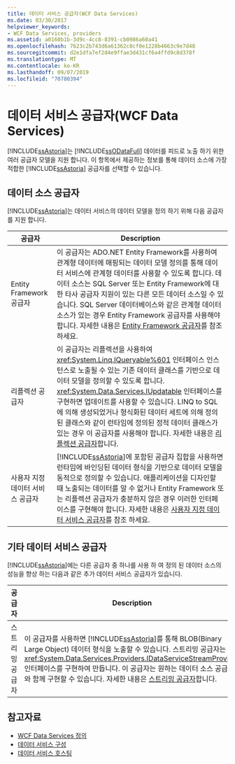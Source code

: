 ```yaml
---
title: 데이터 서비스 공급자(WCF Data Services)
ms.date: 03/30/2017
helpviewer_keywords:
- WCF Data Services, providers
ms.assetid: a0160b1b-3d9c-4cc8-8391-cb0986a60a41
ms.openlocfilehash: 7623c2b743d6a61362c8cf0e1228b4663c9e7d48
ms.sourcegitcommit: d2e1dfa7ef2d4e9ffae3d431cf6a4ffd9c8d378f
ms.translationtype: MT
ms.contentlocale: ko-KR
ms.lasthandoff: 09/07/2019
ms.locfileid: "70780394"
---
```

# <a name="data-services-providers-wcf-data-services"></a>데이터 서비스 공급자(WCF Data Services)
[!INCLUDE[ssAstoria](../../../../includes/ssastoria-md.md)]는 [!INCLUDE[ssODataFull](../../../../includes/ssodatafull-md.md)] 데이터를 피드로 노출 하기 위한 여러 공급자 모델을 지원 합니다. 이 항목에서 제공하는 정보를 통해 데이터 소스에 가장 적합한 [!INCLUDE[ssAstoria](../../../../includes/ssastoria-md.md)] 공급자를 선택할 수 있습니다.  
  
## <a name="data-source-providers"></a>데이터 소스 공급자  
 [!INCLUDE[ssAstoria](../../../../includes/ssastoria-md.md)]는 데이터 서비스의 데이터 모델을 정의 하기 위해 다음 공급자를 지원 합니다.  
  
|공급자|Description|  
|--------------|-----------------|  
|Entity Framework 공급자|이 공급자는 ADO.NET Entity Framework를 사용하여 관계형 데이터에 매핑되는 데이터 모델 정의를 통해 데이터 서비스에 관계형 데이터를 사용할 수 있도록 합니다. 데이터 소스는 SQL Server 또는 Entity Framework에 대한 타사 공급자 지원이 있는 다른 모든 데이터 소스일 수 있습니다. SQL Server 데이터베이스와 같은 관계형 데이터 소스가 있는 경우 Entity Framework 공급자를 사용해야 합니다. 자세한 내용은 [Entity Framework 공급자](entity-framework-provider-wcf-data-services.md)를 참조 하세요.|  
|리플렉션 공급자|이 공급자는 리플렉션을 사용하여 <xref:System.Linq.IQueryable%601> 인터페이스 인스턴스로 노출될 수 있는 기존 데이터 클래스를 기반으로 데이터 모델을 정의할 수 있도록 합니다. <xref:System.Data.Services.IUpdatable> 인터페이스를 구현하면 업데이트를 사용할 수 있습니다. LINQ to SQL에 의해 생성되었거나 형식화된 데이터 세트에 의해 정의된 클래스와 같이 런타임에 정의된 정적 데이터 클래스가 있는 경우 이 공급자를 사용해야 합니다. 자세한 내용은 [리플렉션 공급자](reflection-provider-wcf-data-services.md)합니다.|  
|사용자 지정 데이터 서비스 공급자|[!INCLUDE[ssAstoria](../../../../includes/ssastoria-md.md)]에 포함된 공급자 집합을 사용하면 런타임에 바인딩된 데이터 형식을 기반으로 데이터 모델을 동적으로 정의할 수 있습니다. 애플리케이션을 디자인할 때 노출되는 데이터를 알 수 없거나 Entity Framework 또는 리플렉션 공급자가 충분하지 않은 경우 이러한 인터페이스를 구현해야 합니다. 자세한 내용은 [사용자 지정 데이터 서비스 공급자](custom-data-service-providers-wcf-data-services.md)를 참조 하세요.|  
  
## <a name="other-data-service-providers"></a>기타 데이터 서비스 공급자  
 [!INCLUDE[ssAstoria](../../../../includes/ssastoria-md.md)]에는 다른 공급자 중 하나를 사용 하 여 정의 된 데이터 소스의 성능을 향상 하는 다음과 같은 추가 데이터 서비스 공급자가 있습니다.  
  
|공급자|Description|  
|--------------|-----------------|  
|스트리밍 공급자|이 공급자를 사용하면 [!INCLUDE[ssAstoria](../../../../includes/ssastoria-md.md)]를 통해 BLOB(Binary Large Object) 데이터 형식을 노출할 수 있습니다. 스트리밍 공급자는 <xref:System.Data.Services.Providers.IDataServiceStreamProvider> 인터페이스를 구현하여 만듭니다. 이 공급자는 원하는 데이터 소스 공급자와 함께 구현할 수 있습니다. 자세한 내용은 [스트리밍 공급자](streaming-provider-wcf-data-services.md)합니다.|  
  
## <a name="see-also"></a>참고자료

- [WCF Data Services 정의](defining-wcf-data-services.md)
- [데이터 서비스 구성](configuring-the-data-service-wcf-data-services.md)
- [데이터 서비스 호스팅](hosting-the-data-service-wcf-data-services.md)
